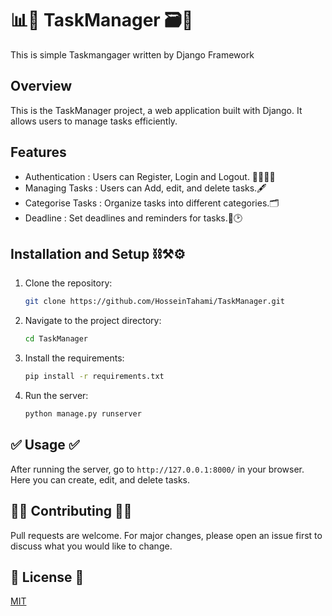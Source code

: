 # 📊📎 TaskManager 🗃️📌
 This is simple Taskmangager written by Django Framework

## Overview
This is the TaskManager project, a web application built with Django. It allows users to manage tasks efficiently.

## Features
- Authentication : Users can Register, Login and Logout. 🔐👨🏻‍💻
- Managing Tasks : Users can Add, edit, and delete tasks.🖋️
- Categorise Tasks : Organize tasks into different categories.🗂️
- Deadline : Set deadlines and reminders for tasks.💬🕑

## Installation and Setup ⛓️⚒️⚙️
1. Clone the repository:
    ```bash
    git clone https://github.com/HosseinTahami/TaskManager.git
    ```
2. Navigate to the project directory:
    ```bash
    cd TaskManager
    ```
3. Install the requirements:
    ```bash
    pip install -r requirements.txt
    ```
4. Run the server:
    ```bash
    python manage.py runserver
    ```
    
## ✅ Usage ✅
After running the server, go to `http://127.0.0.1:8000/` in your browser. Here you can create, edit, and delete tasks.

## 🙌🏻 Contributing 🙌🏻
Pull requests are welcome. For major changes, please open an issue first to discuss what you would like to change.

## 📑 License 📑
[MIT](https://choosealicense.com/licenses/mit/)
